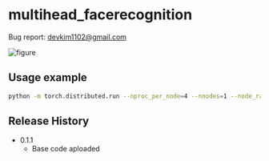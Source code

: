 # multihead_facerecognition

Bug report: devkim1102@gmail.com

![figure](./fig1.jpg)

## Usage example

```sh
python -m torch.distributed.run --nproc_per_node=4 --nnodes=1 --node_rank=0 --master_addr="127.0.0.1" --master_port=12581 train_multihead.py
```

## Release History

* 0.1.1
    * Base code aploaded
